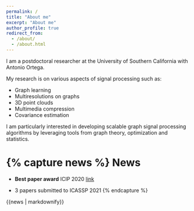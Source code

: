 ```yaml
---
permalink: /
title: "About me"
excerpt: "About me"
author_profile: true
redirect_from: 
  - /about/
  - /about.html
---
```


I am a postdoctoral researcher at the University of Southern California with Antonio Ortega. 

My research  is on various aspects of  signal processing such as:

* Graph learning
* Multiresolutions on graphs
* 3D point clouds
* Multimedia compression
* Covariance estimation
 
 I am particularly interested in developing scalable graph signal processing algorithms by leveraging tools from graph theory, optimization and statistics.


{% capture news %}
News 
===== 
* **Best paper award** ICIP 2020 [link](https://arxiv.org/abs/2003.01866)

* 3 papers submitted to ICASSP 2021 
{% endcapture %}
<div class="notice--success">{{news | markdownify}}</div>
